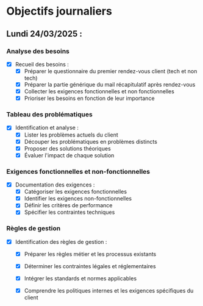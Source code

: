 # Objectifs journaliers

## Lundi 24/03/2025 :

### Analyse des besoins
- [X] Recueil des besoins :
    - [X] Préparer le questionnaire du premier rendez-vous client (tech et non tech)
    - [X] Préparer la partie générique du mail récapitulatif après rendez-vous
    - [X] Collecter les exigences fonctionnelles et non fonctionnelles
    - [X] Prioriser les besoins en fonction de leur importance

### Tableau des problématiques
- [X] Identification et analyse :
    - [X] Lister les problèmes actuels du client
    - [X] Découper les problématiques en problèmes distincts
    - [X] Proposer des solutions théoriques
    - [X] Évaluer l'impact de chaque solution

### Exigences fonctionnelles et non-fonctionnelles
- [X] Documentation des exigences :
    - [X] Catégoriser les exigences fonctionnelles
    - [X] Identifier les exigences non-fonctionnelles
    - [X] Définir les critères de performance
    - [X] Spécifier les contraintes techniques

### Règles de gestion
- [X] Identification des règles de gestion :
    - [X] Préparer les règles métier et les processus existants
    - [X] Déterminer les contraintes légales et réglementaires
    - [X] Intégrer les standards et normes applicables
    - [X] Comprendre les politiques internes et les exigences spécifiques du client

